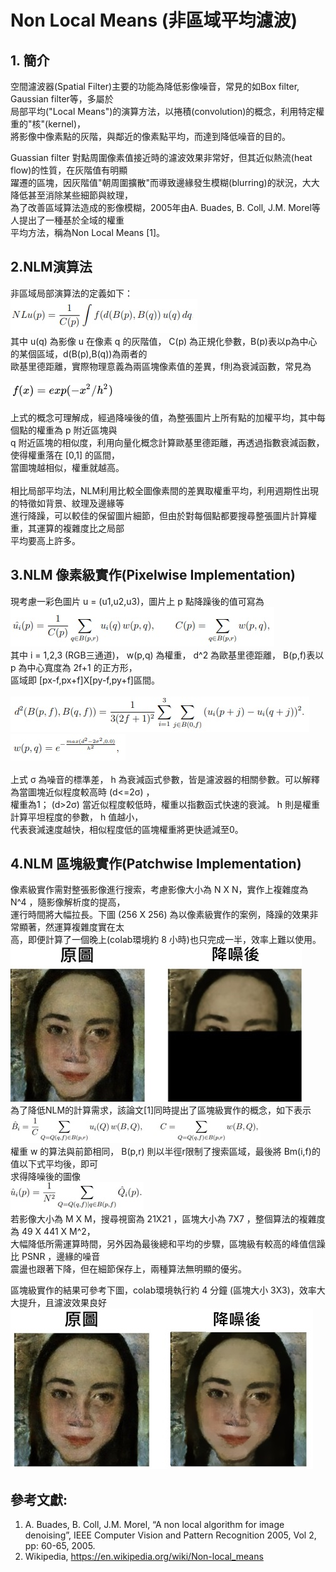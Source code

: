 # Non Local Means (非區域平均濾波)
## 1. 簡介
空間濾波器(Spatial Filter)主要的功能為降低影像噪音，常見的如Box filter, Gaussian filter等，多屬於<br>
局部平均("Local Means")的演算方法，以捲積(convolution)的概念，利用特定權重的"核"(kernel)，<br>
將影像中像素點的灰階，與鄰近的像素點平均，而達到降低噪音的目的。

Guassian filter 對點周圍像素值接近時的濾波效果非常好，但其近似熱流(heat flow)的性質，在灰階值有明顯<br>
躍遷的區塊，因灰階值"朝周圍擴散"而導致邊緣發生模糊(blurring)的狀況，大大降低甚至消除某些細節與紋理，<br>
為了改善區域算法造成的影像模糊，2005年由A. Buades, B. Coll, J.M. Morel等人提出了一種基於全域的權重<br>
平均方法，稱為Non Local Means [1]。

## 2.NLM演算法
非區域局部演算法的定義如下：<br>
![image](https://github.com/Chang-Chia-Chi/Image-Processing/blob/master/Non%20Local%20Means/pic/NLM%20Algorithm.jpg)<br>
其中 u(q) 為影像 u 在像素 q 的灰階值， C(p) 為正規化參數，B(p)表以p為中心的某個區域，d(B(p),B(q))為兩者的<br>
歐基里德距離，實際物理意義為兩區塊像素值的差異，f則為衰減函數，常見為<br><br>
![image](https://github.com/Chang-Chia-Chi/Image-Processing/blob/master/Non%20Local%20Means/pic/Decreasing%20Function.jpg)<br><br>
上式的概念可理解成，經過降噪後的值，為整張圖片上所有點的加權平均，其中每個點的權重為 p 附近區塊與<br>
q 附近區塊的相似度，利用向量化概念計算歐基里德距離，再透過指數衰減函數，使得權重落在 [0,1] 的區間，<br>
當圖塊越相似，權重就越高。<br><br>
相比局部平均法，NLM利用比較全圖像素間的差異取權重平均，利用週期性出現的特徵如背景、紋理及邊緣等<br>
進行降躁，可以較佳的保留圖片細節，但由於對每個點都要搜尋整張圖片計算權重，其運算的複雜度比之局部<br>
平均要高上許多。

## 3.NLM 像素級實作(Pixelwise Implementation)
現考慮一彩色圖片 u = (u1,u2,u3)，圖片上 p 點降躁後的值可寫為<br>
![image](https://github.com/Chang-Chia-Chi/Image-Processing/blob/master/Non%20Local%20Means/pic/Pixel%20wise.jpg)<br>
其中 i = 1,2,3 (RGB三通道)， w(p,q) 為權重， d^2 為歐基里德距離， B(p,f)表以 p 為中心寬度為 2f+1 的正方形，<br>
區域即 [px-f,px+f]X[py-f,py+f]區間。<br><br>
![image](https://github.com/Chang-Chia-Chi/Image-Processing/blob/master/Non%20Local%20Means/pic/Distance.jpg)<br>
![image](https://github.com/Chang-Chia-Chi/Image-Processing/blob/master/Non%20Local%20Means/pic/Weight.jpg)<br><br>
上式 σ 為噪音的標準差， h 為衰減函式參數，皆是濾波器的相關參數。可以解釋為當圖塊近似程度較高時 (d<=2σ) ，<br>
權重為1； (d>2σ) 當近似程度較低時，權重以指數函式快速的衰減。 h 則是權重計算平坦程度的參數， h 值越小，<br>
代表衰減速度越快，相似程度低的區塊權重將更快遞減至0。

## 4.NLM 區塊級實作(Patchwise Implementation)
像素級實作需對整張影像進行搜索，考慮影像大小為 N X N，實作上複雜度為 N^4 ，隨影像解析度的提高，<br>
運行時間將大幅拉長。下圖 (256 X 256) 為以像素級實作的案例，降躁的效果非常顯著，然運算複雜度實在太<br>
高，即便計算了一個晚上(colab環境約 8 小時)也只完成一半，效率上難以使用。<br>
![image](https://github.com/Chang-Chia-Chi/Image-Processing/blob/master/Non%20Local%20Means/pic/pixel%20base.jpg)<br>
為了降低NLM的計算需求，該論文[1]同時提出了區塊級實作的概念，如下表示<br>
![image](https://github.com/Chang-Chia-Chi/Image-Processing/blob/master/Non%20Local%20Means/pic/patch%20wise.jpg)<br>
權重 w 的算法與前節相同， B(p,r) 則以半徑r限制了搜索區域，最後將 Bm(i,f)的值以下式平均後，即可<br>
求得降噪後的圖像<br>
![image](https://github.com/Chang-Chia-Chi/Image-Processing/blob/master/Non%20Local%20Means/pic/patcj%20wise%20result.jpg)<br>
若影像大小為 M X M，搜尋視窗為 21X21 ，區塊大小為 7X7 ，整個算法的複雜度為 49 X 441 X M^2，<br>
大幅降低所需運算時間，另外因為最後總和平均的步驟，區塊級有較高的峰值信躁比 PSNR ，邊緣的噪音<br>
震盪也跟著下降，但在細節保存上，兩種算法無明顯的優劣。<br>

區塊級實作的結果可參考下圖，colab環境執行約 4 分鐘 (區塊大小 3X3)，效率大大提升，且濾波效果良好
![image](https://github.com/Chang-Chia-Chi/Image-Processing/blob/master/Non%20Local%20Means/pic/patch%20base.jpg)
## 參考文獻:
1. A. Buades, B. Coll, J.M. Morel, “A non local algorithm for image denoising”, IEEE Computer
Vision and Pattern Recognition 2005, Vol 2, pp: 60-65, 2005.
2. Wikipedia, https://en.wikipedia.org/wiki/Non-local_means
